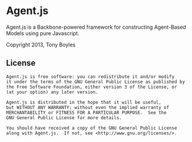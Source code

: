 Agent.js
========

Agent.js is a Backbone-powered framework for constructing Agent-Based Models using pure Javascript.

Copyright 2013, Tony Boyles

License
-------

    Agent.js is free software: you can redistribute it and/or modify
    it under the terms of the GNU General Public License as published by
    the Free Software Foundation, either version 3 of the License, or
    (at your option) any later version.

    Agent.js is distributed in the hope that it will be useful,
    but WITHOUT ANY WARRANTY; without even the implied warranty of
    MERCHANTABILITY or FITNESS FOR A PARTICULAR PURPOSE.  See the
    GNU General Public License for more details.

    You should have received a copy of the GNU General Public License
    along with Agent.js.  If not, see <http://www.gnu.org/licenses/>.